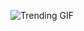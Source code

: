 
<!-- GIF_SECTION -->
![Trending GIF](https://media2.giphy.com/media/v1.Y2lkPThiYjIxNzcyNWR4dG9nczRiNXJxcGVyYXN3NmdpaGluNWxkeTNoZGF3bHRteWozZCZlcD12MV9naWZzX3NlYXJjaCZjdD1n/ZfQXucKdaMcHLdSvWd/giphy.gif)
<!-- END_GIF_SECTION -->
